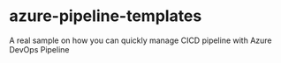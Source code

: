 # azure-pipeline-templates
A real sample on how you can quickly manage CICD pipeline with Azure DevOps Pipeline
